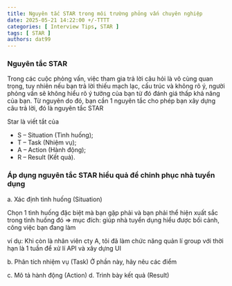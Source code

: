 ```yaml
---
title: Nguyên tắc STAR trong môi trường phỏng vấn chuyên nghiệp
date: 2025-05-21 14:22:00 +/-TTTT
categories: [ Interview Tips, STAR ]
tags: [ STAR ]   
authors: dat99
---
```

### Nguyên tắc STAR

Trong các cuộc phỏng vấn, việc tham gia trả lời câu hỏi là vô cùng quan trọng, tuy nhiên nếu bạn trả lời thiếu mạch lạc, cấu trúc và không rõ ý, người phỏng vấn sẽ không hiểu rõ ý tưởng của bạn
từ đó đánh giá thấp khả năng của bạn. Từ nguyên do đó, bạn cần 1 nguyên tắc cho phép bạn xây dựng câu trả lời, đó là nguyên tắc STAR

Star là viết tắt của 
  - S – Situation (Tình huống);
  - T – Task (Nhiệm vụ);
  - A – Action (Hành động);
  - R – Result (Kết quả). 

### Áp dụng nguyên tắc STAR hiểu quả để chinh phục nhà tuyển dụng

a. Xác định tình huống (Situation)

Chọn 1 tình huống đặc biệt mà bạn gặp phải và bạn phải thể hiện xuất sắc trong tình huống đó
=> mục đích: giúp nhà tuyển dụng hiểu được bối cảnh, công việc bạn đang làm

ví dụ: Khi còn là nhân viên cty A, tôi đã làm chức năng quản lí group với thời hạn là 1 tuần để xử lí API và xây dựng UI

b. Phân tích nhiệm vụ (Task)
Ở phần này, hãy nêu các điểm 

c. Mô tả hành động (Action)
d. Trình bày kết quả (Result)
